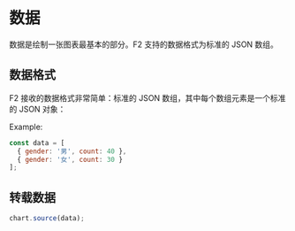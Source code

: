 # 数据

数据是绘制一张图表最基本的部分。F2 支持的数据格式为标准的 JSON 数组。

## 数据格式

F2 接收的数据格式非常简单：标准的 JSON 数组，其中每个数组元素是一个标准的 JSON 对象：

Example:

```js
const data = [
  { gender: '男', count: 40 },
  { gender: '女', count: 30 }
];
```

## 转载数据

```js
chart.source(data);
```
